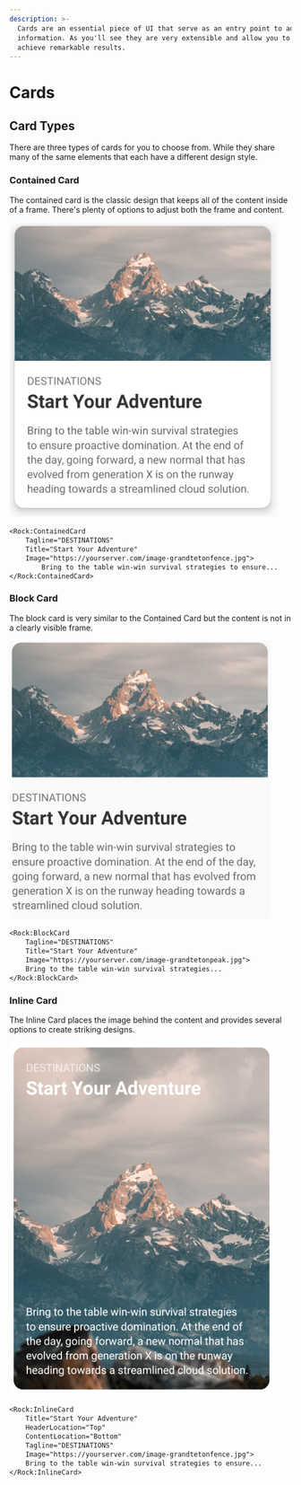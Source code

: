```yaml
---
description: >-
  Cards are an essential piece of UI that serve as an entry point to additional
  information. As you'll see they are very extensible and allow you to quickly
  achieve remarkable results.
---
```


# Cards

## Card Types

There are three types of cards for you to choose from. While they share many of the same elements that each have a different design style. 

### Contained Card

The contained card is the classic design that keeps all of the content inside of a frame. There's plenty of options to adjust both the frame and content.

![Contained Card](../../../.gitbook/assets/image%20%2830%29.png)

```text
<Rock:ContainedCard 
    Tagline="DESTINATIONS"
    Title="Start Your Adventure"
    Image="https://yourserver.com/image-grandtetonfence.jpg">
        Bring to the table win-win survival strategies to ensure...
</Rock:ContainedCard>
```

### Block Card

The block card is very similar to the Contained Card but the content is not in a clearly visible frame.

![Block Card](../../../.gitbook/assets/image%20%2828%29.png)

```text
<Rock:BlockCard 
    Tagline="DESTINATIONS"
    Title="Start Your Adventure"
    Image="https://yourserver.com/image-grandtetonpeak.jpg">
    Bring to the table win-win survival strategies... 
</Rock:BlockCard>
```

### Inline Card

The Inline Card places the image behind the content and provides several options to create striking designs. 

![](../../../.gitbook/assets/applicationframehost_2020-05-16_15-37-06.png)

```text
<Rock:InlineCard 
    Title="Start Your Adventure"
    HeaderLocation="Top"
    ContentLocation="Bottom"
    Tagline="DESTINATIONS"
    Image="https://yourserver.com/image-grandtetonfence.jpg">
    Bring to the table win-win survival strategies to ensure...
</Rock:InlineCard>
```



